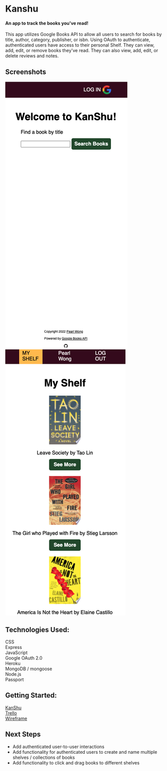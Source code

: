 # Kanshu  
#### An app to track the books you've read!
This app utilizes Google Books API to allow all users to search for books by title, author, category, publisher, or isbn. Using OAuth to authenticate, authenticated users have access to their personal Shelf. They can view, add, edit, or remove books they've read. They can also view, add, edit, or delete reviews and notes.  
  
## Screenshots
![landing page](./public/images/landing-page.png)  
![my shelf page](./public/images/my-shelf.png)  
  
## Technologies Used:
CSS  
Express  
JavaScript  
Google OAuth 2.0  
Heroku     
MongoDB / mongoose  
Node.js  
Passport  
  
## Getting Started:
[KanShu](https://kanshu.herokuapp.com)  
[Trello](https://trello.com/b/S220MMEg/pw-books-app)  
[Wireframe](https://www.figma.com/file/wo30ysZk8aMByX2jwf3V92/Books-Tracker-Wireframe?node-id=0%3A1)  
  
## Next Steps
- Add authenticated user-to-user interactions
- Add functionality for authenticated users to create and name multiple shelves / collections of books
- Add functionality to click and drag books to different shelves